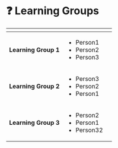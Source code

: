 # ❓ Learning Groups

<table data-view="cards"><thead><tr><th></th><th></th><th></th></tr></thead><tbody><tr><td><strong>Learning Group 1</strong></td><td><ul><li>Person1</li><li>Person2</li><li>Person3   </li></ul></td><td></td></tr><tr><td><strong>Learning Group 2</strong></td><td><ul><li>Person3   </li><li>Person2</li><li>Person1</li></ul><p>  </p></td><td></td></tr><tr><td><strong>Learning Group 3</strong></td><td><p>   </p><ul><li>Person2</li><li>Person1</li><li>Person32</li></ul></td><td></td></tr></tbody></table>
